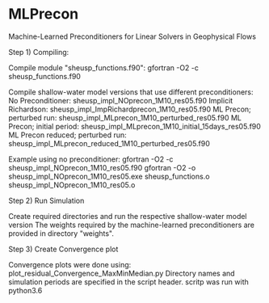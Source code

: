 # MLPrecon
Machine-Learned Preconditioners for Linear Solvers in Geophysical Flows


Step 1) Compiling:

Compile module "sheusp_functions.f90":
gfortran -O2 -c sheusp_functions.f90

Compile shallow-water model versions that use different preconditioners:
No Preconditioner:                sheusp_impl_NOprecon_1M10_res05.f90
Implicit Richardson:              sheusp_impl_ImpRichardprecon_1M10_res05.f90
ML Precon; perturbed run:         sheusp_impl_MLprecon_1M10_perturbed_res05.f90
ML Precon; initial period:        sheusp_impl_MLprecon_1M10_initial_15days_res05.f90
ML Precon reduced; perturbed run: sheusp_impl_MLprecon_reduced_1M10_perturbed_res05.f90

Example using no preconditioner:
gfortran -O2 -c sheusp_impl_NOprecon_1M10_res05.f90
gfortran -O2 -o sheusp_impl_NOprecon_1M10_res05.exe sheusp_functions.o sheusp_impl_NOprecon_1M10_res05.o


Step 2) Run Simulation

Create required directories and run the respective shallow-water model version
The weights required by the machine-learned preconditioners are provided in directory "weights".


Step 3) Create Convergence plot

Convergence plots were done using:
plot_residual_Convergence_MaxMinMedian.py
Directory names and simulation periods are specified in the script header.
scritp was run with python3.6
